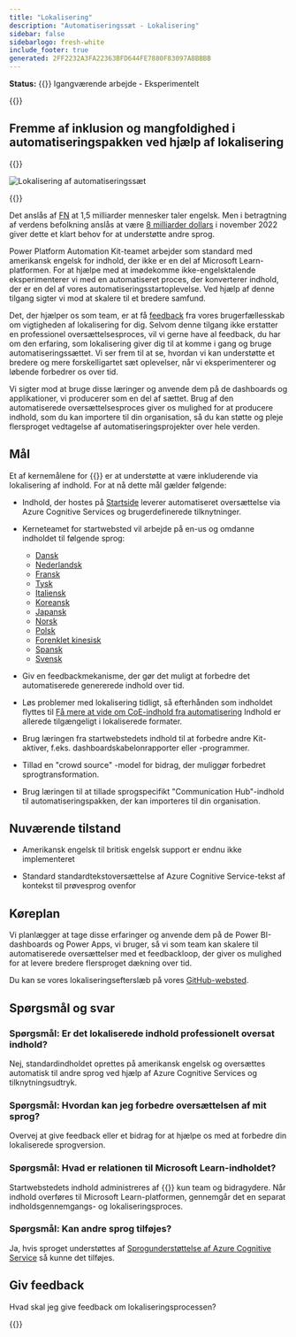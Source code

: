 ```yaml
---
title: "Lokalisering"
description: "Automatiseringssæt - Lokalisering"
sidebar: false
sidebarlogo: fresh-white
include_footer: true
generated: 2FF2232A3FA22363BFD644FE7880F83097A8BBBB
---
```


**Status:** {{<externalImage src="https://github.githubassets.com/images/icons/emoji/unicode/1f6a7.png" size="16x16" text="Construction Icon">}} Igangværende arbejde - Eksperimentelt

{{<toc>}}

## Fremme af inklusion og mangfoldighed i automatiseringspakken ved hjælp af lokalisering

{{<border>}}

![Lokalisering af automatiseringssæt](/images/automation-kit-localization.png)

{{</border>}}

Det anslås af [FN](https://hr.un.org/unhq/languages/english) at 1,5 milliarder mennesker taler engelsk. Men i betragtning af verdens befolkning anslås at være [8 milliarder dollars](https://www.un.org/en/desa/world-population-reach-8-billion-15-november-2022) i november 2022 giver dette et klart behov for at understøtte andre sprog.

Power Platform Automation Kit-teamet arbejder som standard med amerikansk engelsk for indhold, der ikke er en del af Microsoft Learn-platformen. For at hjælpe med at imødekomme ikke-engelsktalende eksperimenterer vi med en automatiseret proces, der konverterer indhold, der er en del af vores automatiseringsstartoplevelse. Ved hjælp af denne tilgang sigter vi mod at skalere til et bredere samfund.

Det, der hjælper os som team, er at få [feedback](/da#provide-feedback) fra vores brugerfællesskab om vigtigheden af lokalisering for dig. Selvom denne tilgang ikke erstatter en professionel oversættelsesproces, vil vi gerne have al feedback, du har om den erfaring, som lokalisering giver dig til at komme i gang og bruge automatiseringssættet. Vi ser frem til at se, hvordan vi kan understøtte et bredere og mere forskelligartet sæt oplevelser, når vi eksperimenterer og løbende forbedrer os over tid.

Vi sigter mod at bruge disse læringer og anvende dem på de dashboards og applikationer, vi producerer som en del af sættet. Brug af den automatiserede oversættelsesproces giver os mulighed for at producere indhold, som du kan importere til din organisation, så du kan støtte og pleje flersproget vedtagelse af automatiseringsprojekter over hele verden.

## Mål

Et af kernemålene for {{<product-name>}} er at understøtte at være inkluderende via lokalisering af indhold. For at nå dette mål gælder følgende:

- Indhold, der hostes på [Startside](https://aka.ms/ak4pp/starter) leverer automatiseret oversættelse via Azure Cognitive Services og brugerdefinerede tilknytninger.

- Kerneteamet for startwebsted vil arbejde på en-us og omdanne indholdet til følgende sprog:

  - [Dansk](https://microsoft.github.io/powercat-automation-kit/da/)
  - [Nederlandsk](https://microsoft.github.io/powercat-automation-kit/nl/)
  - [Fransk](https://microsoft.github.io/powercat-automation-kit/fr/)
  - [Tysk](https://microsoft.github.io/powercat-automation-kit/de/) 
  - [Italiensk](https://microsoft.github.io/powercat-automation-kit/it/)
  - [Koreansk](https://microsoft.github.io/powercat-automation-kit/ko/)
  - [Japansk](https://microsoft.github.io/powercat-automation-kit/ja/)
  - [Norsk](https://microsoft.github.io/powercat-automation-kit/nb/)
  - [Polsk](https://microsoft.github.io/powercat-automation-kit/pl/)
  - [Forenklet kinesisk](https://microsoft.github.io/powercat-automation-kit/zh-hans)
  - [Spansk](https://microsoft.github.io/powercat-automation-kit/es/)
  - [Svensk](https://microsoft.github.io/powercat-automation-kit/sv/)

- Giv en feedbackmekanisme, der gør det muligt at forbedre det automatiserede genererede indhold over tid.

- Løs problemer med lokalisering tidligt, så efterhånden som indholdet flyttes til [Få mere at vide om CoE-indhold fra automatisering](https://aka.ms/AutomationCoE) Indhold er allerede tilgængeligt i lokaliserede formater.

- Brug læringen fra startwebstedets indhold til at forbedre andre Kit-aktiver, f.eks. dashboardskabelonrapporter eller -programmer.

- Tillad en "crowd source" -model for bidrag, der muliggør forbedret sprogtransformation.

- Brug læringen til at tillade sprogspecifikt "Communication Hub"-indhold til automatiseringspakken, der kan importeres til din organisation.

## Nuværende tilstand

- Amerikansk engelsk til britisk engelsk support er endnu ikke implementeret

- Standard standardtekstoversættelse af Azure Cognitive Service-tekst af kontekst til prøvesprog ovenfor

## Køreplan

Vi planlægger at tage disse erfaringer og anvende dem på de Power BI-dashboards og Power Apps, vi bruger, så vi som team kan skalere til automatiserede oversættelser med et feedbackloop, der giver os mulighed for at levere bredere flersproget dækning over tid.

Du kan se vores lokaliseringsefterslæb på vores [GitHub-websted](https://github.com/microsoft/powercat-automation-kit/issues?q=is%3Aopen+is%3Aissue+label%3Alocalization).

## Spørgsmål og svar

### **Spørgsmål:** Er det lokaliserede indhold professionelt oversat indhold?

Nej, standardindholdet oprettes på amerikansk engelsk og oversættes automatisk til andre sprog ved hjælp af Azure Cognitive Services og tilknytningsudtryk.

### **Spørgsmål:** Hvordan kan jeg forbedre oversættelsen af mit sprog?

Overvej at give feedback eller et bidrag for at hjælpe os med at forbedre din lokaliserede sprogversion.

### **Spørgsmål:** Hvad er relationen til Microsoft Learn-indholdet?

Startwebstedets indhold administreres af {{<product-name>}} kun team og bidragydere. Når indhold overføres til Microsoft Learn-platformen, gennemgår det en separat indholdsgennemgangs- og lokaliseringsproces.

### **Spørgsmål:** Kan andre sprog tilføjes?

Ja, hvis sproget understøttes af [Sprogunderstøttelse af Azure Cognitive Service](https://learn.microsoft.com/azure/cognitive-services/language-support) så kunne det tilføjes.

## Giv feedback

Hvad skal jeg give feedback om lokaliseringsprocessen?

{{<questions name="/content/da/localization.json" completed="Tak fordi du udfyldte spørgsmål" showNavigationButtons="false" locale="da">}}
